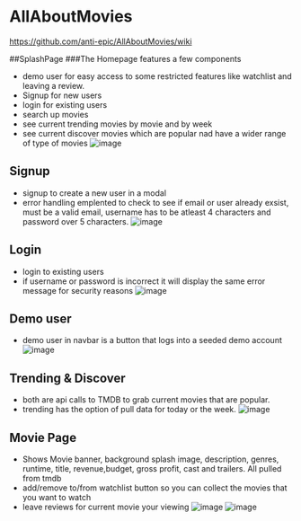 # AllAboutMovies
https://github.com/anti-epic/AllAboutMovies/wiki



##SplashPage
###The Homepage features a few components
* demo user for easy access to some restricted features like watchlist and leaving a review.
* Signup for new users 
* login for existing users
* search up movies
* see current trending movies by movie and by week
* see current discover movies which are popular nad have a wider range of type of movies
![image](https://user-images.githubusercontent.com/110782272/222786537-d8deaea5-4455-47cb-9fd8-e8094f150b2c.png)





## Signup
* signup to create a new user in a modal
* error handling emplented to check to see if email or user already exsist, must be a valid email, username has to be atleast 4 characters and password over 5 characters.
![image](https://user-images.githubusercontent.com/110782272/222790121-40b9c022-ebe7-47a8-9bfa-4f60b582f01b.png)


## Login
* login to existing users
* if username or password is incorrect it will display the same error message for security reasons
![image](https://user-images.githubusercontent.com/110782272/222791331-a3f00d10-d079-4267-87ee-92f1f37271fb.png)

## Demo user
* demo user in navbar is a button that logs into a seeded demo account
![image](https://user-images.githubusercontent.com/110782272/222792682-6827649b-dead-4969-89d0-afe19b05d9f3.png)

## Trending & Discover
* both are api calls to TMDB to grab current movies that are popular.
* trending has the option of pull data for today or the week.
![image](https://user-images.githubusercontent.com/110782272/222797137-9993dedd-97b3-4f21-9838-d0985ddf5e4e.png)

## Movie Page
* Shows Movie banner, background splash image, description, genres, runtime, title, revenue,budget, gross profit, cast and trailers. All pulled from tmdb
* add/remove to/from watchlist button so you can collect the movies that you want to watch
* leave reviews for current movie your viewing
![image](https://user-images.githubusercontent.com/110782272/222797081-13dff4a4-4828-4e43-acc8-398f55ea6588.png)
![image](https://user-images.githubusercontent.com/110782272/222797787-d6f5d664-6309-4e58-8c9b-1f300170eafe.png)



